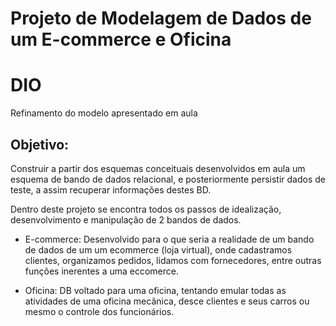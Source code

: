 # Projeto de Modelagem de Dados de um E-commerce e Oficina
# DIO

Refinamento do modelo apresentado em aula

## Objetivo:
Construir a partir dos esquemas conceituais desenvolvidos em aula um esquema de bando de dados relacional, e posteriormente persistir dados de teste, a assim recuperar informações destes BD. 

Dentro deste projeto se encontra todos os passos de idealização, desenvolvimento e manipulação de 2 bandos de dados. 

- E-commerce: Desenvolvido para o que seria a realidade de um bando de dados de um um ecommerce (loja virtual), onde cadastramos clientes, organizamos pedidos, lidamos com fornecedores, entre outras funções inerentes a uma eccomerce.  

- Oficina: DB voltado para uma oficina, tentando emular todas as atividades de uma oficina mecânica, desce clientes e seus carros ou mesmo o controle dos funcionários. 